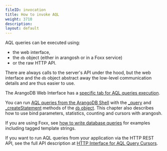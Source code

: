 ```yaml
---
fileID: invocation
title: How to invoke AQL
weight: 3710
description: 
layout: default
---
```

AQL queries can be executed using:

- the web interface,
- the `db` object (either in arangosh or in a Foxx service)
- or the raw HTTP API.

There are always calls to the server's API under the hood, but the web interface
and the `db` object abstract away the low-level communication details and are
thus easier to use.

The ArangoDB Web Interface has a [specific tab for AQL queries execution](invocation-with-web-interface).

You can run [AQL queries from the ArangoDB Shell](invocation-with-arangosh)
with the [_query](invocation-with-arangosh#with-db_query) and
[_createStatement](invocation-with-arangosh#with-db_createstatement-arangostatement) methods
of the [`db` object](../../appendix/references/appendix-references-dbobject). This chapter
also describes how to use bind parameters, statistics, counting and cursors with
arangosh.

If you are using Foxx, see [how to write database queries](../../foxx-microservices/foxx-getting-started#writing-database-queries)
for examples including tagged template strings.

If you want to run AQL queries from your application via the HTTP REST API,
see the full API description at [HTTP Interface for AQL Query Cursors](../../http/aql-query-cursors/).
